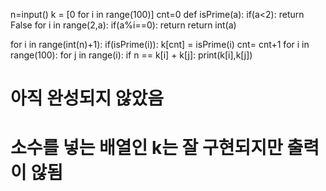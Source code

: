n=input()
k = [0 for i in range(100)]
cnt=0
def isPrime(a):
  if(a<2):
    return False
  for i in range(2,a):
    if(a%i==0):
      return 
  return int(a)

for i in range(int(n)+1):
    if(isPrime(i)):
        k[cnt] = isPrime(i)
        cnt= cnt+1
for i in range(100):
    for j in range(i):
        if n == k[i] + k[j]:
            print(k[i],k[j])
# 아직 완성되지 않았음
# 소수를 넣는 배열인 k는 잘 구현되지만 출력이 않됨
